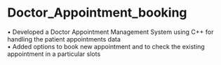 # Doctor_Appointment_booking
• Developed a Doctor Appointment Management System using C++ for handling the patient appointments data                                                    
• Added options to book new appointment and to check the existing appointment in a particular slots
